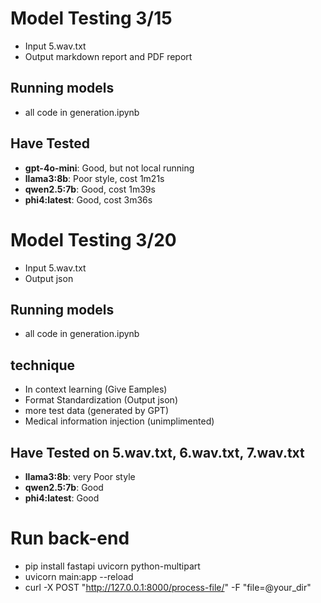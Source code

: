 # Model Testing 3/15

- Input 5.wav.txt
- Output markdown report and PDF report 

## Running models
- all code in generation.ipynb

## Have Tested
- **gpt-4o-mini**: Good, but not local running
- **llama3:8b**: Poor style, cost 1m21s
- **qwen2.5:7b**: Good, cost 1m39s
- **phi4:latest**: Good, cost 3m36s


# Model Testing 3/20

- Input 5.wav.txt
- Output json

## Running models
- all code in generation.ipynb

## technique
- In context learning (Give Eamples)
- Format Standardization (Output json)
- more test data (generated by GPT)
- Medical information injection (unimplimented)

## Have Tested on 5.wav.txt, 6.wav.txt, 7.wav.txt
- **llama3:8b**: very Poor style
- **qwen2.5:7b**: Good
- **phi4:latest**: Good


# Run back-end

- pip install fastapi uvicorn python-multipart
- uvicorn main:app --reload
- curl -X POST "http://127.0.0.1:8000/process-file/" -F "file=@your_dir"


